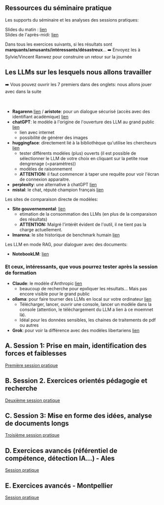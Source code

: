 

## Ressources du séminaire pratique

Les supports du séminaire et les analyses des sessions pratiques:

Slides du matin : [lien](https://github.com/vguigue/tuto-LLM/blob/main/ressources/séminaire.pdf)<BR>
Slides de l'après-midi: [lien](https://github.com/vguigue/tuto-LLM/blob/main/ressources/practical.pdf)


Dans tous les exercices suivants, si les résultats sont **marquants/amusants/intéressants/désastreux**... ➡️ Envoyez les à Sylvie/Vincent Ranwez pour construire un retour sur la journée

## Les LLMs sur les lesquels nous allons travailler

<div class="ex-box">
➡️ Vous pouvez ouvrir les 7 premiers dans des onglets: nous allons jouer avec dans la suite
</div>
<BR>
<BR>

- **Ragarenn** [lien](https://ragarenn.eskemm-numerique.fr/demo@institut-agro/app) / **aristote**: pour un dialogue sécurisé (accès avec des identifiant académique) [lien](https://chat.aristote.education)
- **chatGPT**: le modèle à l'origine de l'ouverture des LLM au grand public [lien](https://chatgpt.com/)
    - lien avec internet
    - possibilité de générer des images
- **huggingface**: directement lié à la bibliothèque qu'utilise les chercheurs [lien](https://huggingface.co/chat/)
    - tester différents modèles (plus) ouverts (il est possible de sélectionner le LLM de votre choix en cliquant sur la petite roue dengrenage (=paramètres))
    - modèles de raisonnement
    - **ATTENTION:** il faut commencer à taper une requête pour voir l'écran de connexion apparaitre.
- **perplexity**: une alternative à chatGPT [lien](https://www.perplexity.ai/)
- **mistal**: le chat, réputé champion français [lien](https://chat.mistral.ai/)

Les sites de comparaison directe de modèles:

- **Site gouvernemental**: [lien](https://www.comparia.beta.gouv.fr)
    - etimation de la consommation des LLMs (en plus de la comparaison des résultats)
    - **ATTENTION:** Malgré l'intérêt évident de l'outil, il ne tient pas la charge actuellement.
- **lmarena**: le site historique de benchmark humain [lien](https://lmarena.ai) 

Les LLM en mode RAG, pour dialoguer avec des documents:

- **NotebookLM**: [lien](https://notebooklm.google.com/)




### Et ceux, intéressants, que vous pourrez tester après la session de formation

- **Claude**: le modèle d'Anthropic [lien](https://claude.ai/)
    - beaucoup de recherche pour epxliquer les résultats... Mais pas encore visible pour le grand public
- **ollama**: pour faire tourner des LLMs en local sur votre ordinateur [lien](https://ollama.com/)
    - Télécharger, lancer, ouvrir une console, lancer un modèle dans la console (attention, le téléchargement du LLM a lien à ce moemnet là).
    - Idéal pour les données sensibles, les chaines de traitements de pdf ou autres
- **Grok**: pour voir la différence avec des modèles libertariens [lien](https://grok.com/chat)




## A. Session 1: Prise en main, identification des forces et faiblesses

[Première session pratique](partieintro)

## B. Session 2. Exercices orientés pédagogie et recherche

[Deuxième session pratique](partiepedago)

## C. Session 3: Mise en forme des idées, analyse de documents longs

[Troisième session pratique](partiedoc)

## D. Exercices avancés (référentiel de compétence, détection IA...) - Ales

[Session pratique](Ales)

## E. Exercices avancés - Montpellier

[Session pratique](Montpellier)